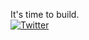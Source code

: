 It's time to build.
<br>
[![Twitter](https://img.shields.io/badge/-Twitter-1DA1F2?style=for-the-badge&logo=twitter)]([https://huggingface.co/dorsar/LungAI](https://twitter.com/intent/follow?screen_name=Dorsa_Rohani))
